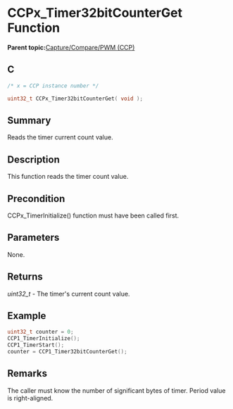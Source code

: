 # CCPx\_Timer32bitCounterGet Function

**Parent topic:**[Capture/Compare/PWM \(CCP\)](GUID-615BEA57-7216-4351-87D8-94C8B0BF6E7D.md)

## C

```c
/* x = CCP instance number */

uint32_t CCPx_Timer32bitCounterGet( void );
```

## Summary

Reads the timer current count value.

## Description

This function reads the timer count value.

## Precondition

CCPx\_TimerInitialize\(\) function must have been called first.

## Parameters

None.

## Returns

*uint32\_t* - The timer's current count value.

## Example

```c
uint32_t counter = 0;
CCP1_TimerInitialize();
CCP1_TimerStart();
counter = CCP1_Timer32bitCounterGet();
```

## Remarks

The caller must know the number of significant bytes of timer. Period value is right-aligned.

